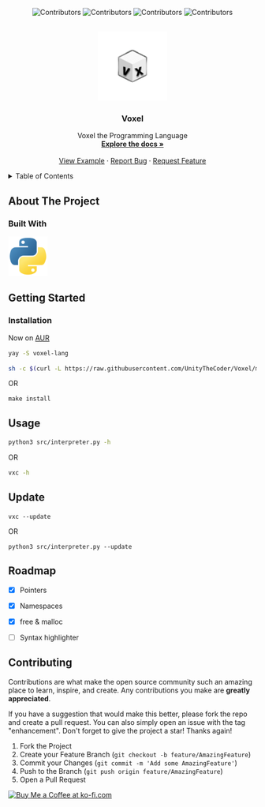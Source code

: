 <a name="readme-top"></a>
<div align="center">

  ![Contributors](https://img.shields.io/github/contributors/UnityTheCoder/Voxel?style=for-the-badge)
  ![Contributors](https://img.shields.io/github/forks/UnityTheCoder/Voxel?style=for-the-badge)
  ![Contributors](https://img.shields.io/github/stars/UnityTheCoder/Voxel?style=for-the-badge)
  ![Contributors](https://img.shields.io/github/issues/UnityTheCoder/Voxel?style=for-the-badge)

</div>

<br />
<div align="center">
  <a href="https://github.com/UnityTheCoder/Voxel-Template">
    <img src="https://github.com/UnityTheCoder/Voxel/blob/main/assets/_logo.png?raw=true" alt="Logo" width="140" height="140">
</a>

<h3 align="center">Voxel</h3>

 <p align="center">
    Voxel the Programming Language
    <br />
    <a href="https://github.com/UnityTheCoder/Voxel/wiki"><strong>Explore the docs »</strong></a>
    <br />
    <br />
    <a href="https://github.com/UnityTheCoder/Voxel/blob/main/examples/main.vx">View Example</a>
    ·
    <a href="https://github.com/UnityTheCoder/Voxel/issues">Report Bug</a>
    ·
    <a href="https://github.com/UnityTheCoder/Voxel/issues">Request Feature</a>
  </p>
</div>



<details>
  <summary>Table of Contents</summary>
  <ol>
    <li>
      <a href="#about-the-project">About The Project</a>
      <ul>
        <li><a href="#built-with">Built With</a></li>
      </ul>
    </li>
    <li>
      <a href="#getting-started">Getting Started</a>
      <ul>
        <li><a href="#installation">Installation</a></li>
        <li><a href="#update">Update</li>
        <li><a href="#usage">Usage</a></li>
      </ul>
    </li>
    <li><a href="#roadmap">Roadmap</a></li>
    <li><a href="#contributing">Contributing</a></li>
  </ol>
</details>




## About The Project

### Built With

<div>
  <img src="https://github.com/UnityTheCoder/Voxel/blob/main/assets/pythonlogo.png?raw=true" width="80" height="80">
</div>






## Getting Started

### Installation

Now on [AUR](https://aur.archlinux.org/packages/voxel-lang)

```bash
yay -S voxel-lang
```

```bash
sh -c $(curl -L https://raw.githubusercontent.com/UnityTheCoder/Voxel/main/assets/install.sh)
```
OR
```
make install
```



## Usage
```bash
python3 src/interpreter.py -h
```
OR
```bash
vxc -h
```

## Update
```
vxc --update
```
OR
```
python3 src/interpreter.py --update
```



## Roadmap

- [x] Pointers
- [x] Namespaces
- [x] free & malloc
- [ ] Syntax highlighter






## Contributing

Contributions are what make the open source community such an amazing place to learn, inspire, and create. Any contributions you make are **greatly appreciated**.

If you have a suggestion that would make this better, please fork the repo and create a pull request. You can also simply open an issue with the tag "enhancement".
Don't forget to give the project a star! Thanks again!

1. Fork the Project
2. Create your Feature Branch (`git checkout -b feature/AmazingFeature`)
3. Commit your Changes (`git commit -m 'Add some AmazingFeature'`)
4. Push to the Branch (`git push origin feature/AmazingFeature`)
5. Open a Pull Request




<a href='https://ko-fi.com/W7W5FKV9S' target='_blank'><img height='36' style='border:0px;height:36px;' src='https://cdn.ko-fi.com/cdn/kofi2.png?v=3' border='0' alt='Buy Me a Coffee at ko-fi.com' /></a>
